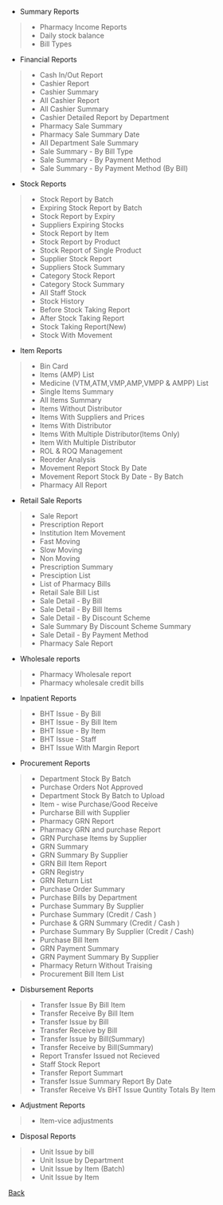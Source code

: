 * Summary Reports 
> * Pharmacy Income Reports 
> * Daily stock balance 
> * Bill Types

* Financial Reports 
> * Cash In/Out Report
> * Cashier Report
> * Cashier Summary
> * All Cashier Report
> * All Cashier Summary
> * Cashier Detailed Report by Department
> * Pharmacy Sale Summary
> * Pharmacy Sale Summary Date
> * All Department Sale Summary
> * Sale Summary - By Bill Type
> * Sale Summary - By Payment Method
> * Sale Summary - By Payment Method (By Bill)

* Stock Reports 
> * Stock Report by Batch
> * Expiring Stock Report by Batch
> * Stock Report by Expiry
> * Suppliers Expiring Stocks
> * Stock Report by Item
> * Stock Report by Product
> * Stock Report of Single Product
> * Supplier Stock Report
> * Suppliers Stock Summary
> * Category Stock Report
> * Category Stock Summary
> * All Staff Stock
> * Stock History
> * Before Stock Taking Report
> * After Stock Taking Report
> * Stock Taking Report(New)
> * Stock With Movement

* Item Reports
> * Bin Card
> * Items (AMP) List
> * Medicine (VTM,ATM,VMP,AMP,VMPP & AMPP) List
> * Single Items Summary
> * All Items Summary
> * Items Without Distributor
> * Items With Suppliers and Prices
> * Items With Distributor
> * Items With Multiple Distributor(Items Only)
> * Item With Multiple Distributor
> * ROL & ROQ Management
> * Reorder Analysis
> * Movement Report Stock By Date
> * Movement Report Stock By Date - By Batch
> * Pharmacy All Report

* Retail Sale Reports 
> * Sale Report
> * Prescription Report
> * Institution Item Movement
> * Fast Moving
> * Slow Moving
> * Non Moving
> * Prescription Summary
> * Presciption List
> * List of Pharmacy Bills
> * Retail Sale Bill List
> * Sale Detail - By Bill
> * Sale Detail - By Bill Items
> * Sale Detail - By Discount Scheme
> * Sale Summary By Discount Scheme Summary
> * Sale Detail - By Payment Method
> * Pharmacy Sale Report

* Wholesale reports 
> * Pharmacy Wholesale report 
> * Pharmacy wholesale credit bills 

* Inpatient Reports
> * BHT Issue - By Bill
> * BHT Issue - By Bill Item
> * BHT Issue - By Item
> * BHT Issue - Staff
> * BHT Issue With Margin Report

* Procurement Reports
> * Department Stock By Batch
> * Purchase Orders Not Approved
> * Department Stock By Batch to Upload
> * Item - wise Purchase/Good Receive
> * Purcharse Bill with Supplier
> * Pharmacy GRN Report
> * Pharmacy GRN and purchase Report
> * GRN Purchase Items by Supplier
> * GRN Summary
> * GRN Summary By Supplier
> * GRN Bill Item Report
> * GRN Registry
> * GRN Return List
> * Purchase Order Summary
> * Purchase Bills by Department
> * Purchase Summary By Supplier
> * Purchase Summary (Credit / Cash )
> * Purchase & GRN Summary (Credit / Cash )
> * Purchase Summary By Supplier (Credit / Cash)
> * Purchase Bill Item
> * GRN Payment Summary
> * GRN Payment Summary By Supplier
> * Pharmacy Return Without Traising
> * Procurement Bill Item List

* Disbursement Reports
> * Transfer Issue By Bill Item
> * Transfer Receive By Bill Item
> * Transfer Issue by Bill
> * Transfer Receive by Bill
> * Transfer Issue by Bill(Summary)
> * Transfer Receive by Bill(Summary)
> * Report Transfer Issued not Recieved
> * Staff Stock Report
> * Transfer Report Summart
> * Transfer Issue Summary Report By Date
> * Transfer Receive Vs BHT Issue Quntity Totals By Item

* Adjustment Reports
> * Item-vice adjustments

* Disposal Reports
> * Unit Issue by bill
> * Unit Issue by Department
> * Unit Issue by Item (Batch)
> * Unit Issue by Item

[Back](https://github.com/hmislk/hmis/wiki/Pharmacy)

